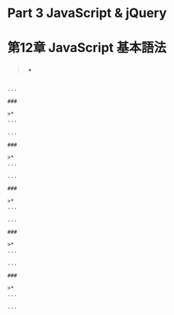 # Part 3 JavaScript & jQuery

# 第12章 JavaScript 基本語法
###

>*
```

...

###

>*
...

...

###

>*
...

...

###

>*
...

...

###

>*
...

...

###

>*
...

...
